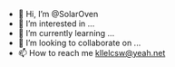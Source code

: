 - 👋 Hi, I’m @SolarOven
- 👀 I’m interested in ...
- 🌱 I’m currently learning ...
- 💞️ I’m looking to collaborate on ...
- 📫 How to reach me kllelcsw@yeah.net

<!---
SolarOven/SolarOven is a ✨ special ✨ repository because its `README.md` (this file) appears on your GitHub profile.
You can click the Preview link to take a look at your changes.
--->
